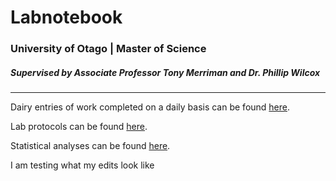 # Labnotebook
### University of Otago | Master of Science  
##### *Supervised by Associate Professor Tony Merriman and Dr. Phillip Wilcox* 

--------------

Dairy entries of work completed on a daily basis can be found [here](/Diary).

Lab protocols can be found [here](/Protocols).

Statistical analyses can be found [here](/Analyses).

I am testing what my edits look like

